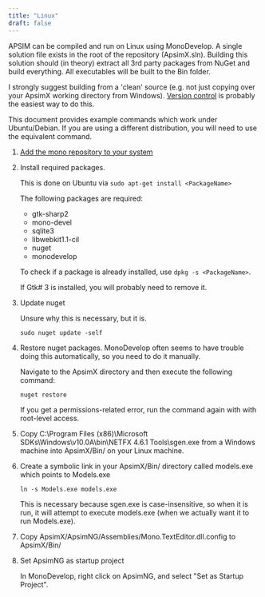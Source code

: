 ```yaml
---
title: "Linux"
draft: false
---
```


APSIM can be compiled and run on Linux using MonoDevelop. A single solution file exists in the root of the repository (ApsimX.sln). Building this solution should (in theory) extract all 3rd party packages from NuGet and build everything. All executables will be built to the Bin folder.

I strongly suggest building from a 'clean' source (e.g. not just copying over your ApsimX working directory from Windows). [Version control](/development/contribute/cli/getsource/) is probably the easiest way to do this.

This document provides example commands which work under Ubuntu/Debian. If you are using a different distribution, you will need to use the equivalent command.

1. [Add the mono repository to your system](http://www.mono-project.com/download/stable/#download-lin)

2. Install required packages.

	This is done on Ubuntu via ````sudo apt-get install <PackageName>````
	
	The following packages are required:	
    - gtk-sharp2
	- mono-devel
	- sqlite3
	- libwebkit1.1-cil
	- nuget
	- monodevelop

	To check if a package is already installed, use ````dpkg -s <PackageName>````.
	
	If Gtk# 3 is installed, you will probably need to remove it.
	
3. Update nuget

    Unsure why this is necessary, but it is. 
	
	````sudo nuget update -self````
	
4. Restore nuget packages. MonoDevelop often seems to have trouble doing this automatically, so you need to do it manually.
	
	Navigate to the ApsimX directory and then execute the following command:
	
    ````nuget restore````

	If you get a permissions-related error, run the command again with with root-level access.
	
5. Copy C:\Program Files (x86)\Microsoft SDKs\Windows\v10.0A\bin\NETFX 4.6.1 Tools\sgen.exe from a Windows machine into ApsimX/Bin/ on your Linux machine.

6. Create a symbolic link in your ApsimX/Bin/ directory called models.exe which points to Models.exe
	
    ````ln -s Models.exe models.exe````
	
	This is necessary because sgen.exe is case-insensitive, so when it is run, it will attempt to execute models.exe (when we actually want it to run Models.exe).

7. Copy ApsimX/ApsimNG/Assemblies/Mono.TextEditor.dll.config to ApsimX/Bin/
	
8. Set ApsimNG as startup project

    In MonoDevelop, right click on ApsimNG, and select "Set as Startup Project".